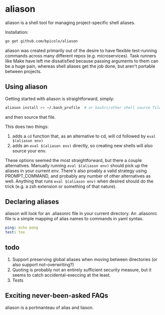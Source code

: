 # aliason
aliason is a shell tool for managing project-specific shell aliases.

Installation:
```bash
go get github.com/bpicolo/aliason
```

aliason was created primarily out of the desire to have flexible test-running
commands across many different repos (e.g. microservices). Task runners like Make have left
me dissatisfied because passing arguments to them can be a huge pain, whereas shell aliases
get the job done, but aren't portable between projects.


## Using aliason
Getting started with aliason is straightforward, simply:

```bash
aliason install >> ~/.bash_profile  # or bashrc/other shell source file of choice
```

and then source that file.

This does two things:
1. adds a `cd` function that, as an alternative to cd, will cd followed by `eval $(aliason env)`
2. adds an `eval $(aliason env)` directly, so creating new shells will also source your env.

These options seemed the most straightforward, but there a couple alternatives. Manually
running `eval $(aliason env)` should pick up the aliases in your current env. There's also
proably a valid strategy using PROMPT_COMMAND, and probably any number of other alternatives as well.
Anything that runs `eval $(aliason env)` when desired should do the trick (e.g. a zsh extension or something of that nature).

## Declaring aliases
aliason will look for an .aliasonrc file in your current directory. An .aliasonrc file is a
simple mapping of alias names to commands in yaml syntax.

```yaml
ping: echo pong
test: tox
```

## todo
1. Support preserving global aliases when moving between directories (or also support not-overwriting?)
2. Quoting is probably not an entirely sufficient security measure, but it seems to catch accidental-execcing at the least.
3. Tests

## Exciting never-been-asked FAQs
aliason is a portmanteau of alias and liason.
